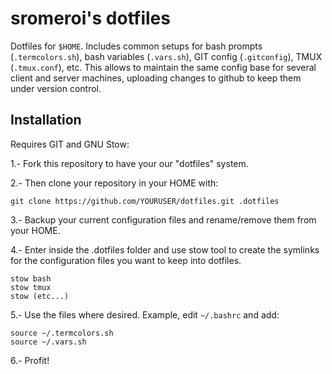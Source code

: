 # sromeroi's dotfiles 

Dotfiles for `$HOME`. Includes common setups for bash prompts (`.termcolors.sh`), bash variables (`.vars.sh`), GIT config (`.gitconfig`), TMUX (`.tmux.conf`), etc. This allows to maintain the same config base for several client and server machines, uploading changes to github to keep them under version control.


## Installation

Requires GIT and GNU Stow:

1.- Fork this repository to have your our "dotfiles" system.

2.- Then clone your repository in your HOME with:

    git clone https://github.com/YOURUSER/dotfiles.git .dotfiles

3.- Backup your current configuration files and rename/remove them from your HOME.

4.- Enter inside the .dotfiles folder and use stow tool to create the symlinks for the configuration files you want to keep into dotfiles.

    stow bash
    stow tmux
    stow (etc...)

5.- Use the files where desired. Example, edit `~/.bashrc` and add:

    source ~/.termcolors.sh
    source ~/.vars.sh

6.- Profit!


